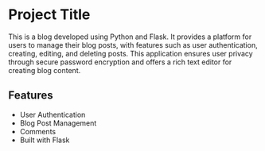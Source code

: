 
# Project Title

This is a blog developed using Python and Flask. It provides a platform for users to manage their blog posts, with features such as user authentication, creating, editing, and deleting posts. This application ensures user privacy through secure password encryption and offers a rich text editor for creating blog content.


## Features

- User Authentication
- Blog Post Management
- Comments
- Built with Flask

